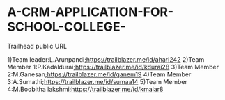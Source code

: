 # A-CRM-APPLICATION-FOR-SCHOOL-COLLEGE-

Trailhead public URL

1)Team leader:L.Arunpandi;https://trailblazer.me/id/ahari242
2)Team Member 1:P.Kadaldurai;https://trailblazer.me/id/kdurai28
3)Team Member 2:M.Ganesan;https://trailblazer.me/id/ganem19
4)Team Member 3:A.Sumathi;https://trailblazer.me/id/sumaa14
5)Team Member 4:M.Boobitha lakshmi;https://trailblazer.me/id/kmalar8
